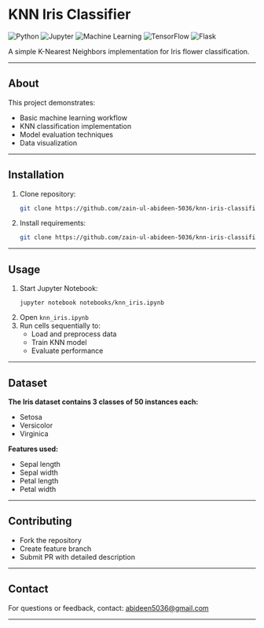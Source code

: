 # KNN Iris Classifier 
![Python](https://img.shields.io/badge/Python-3.8%2B-blue)
![Jupyter](https://img.shields.io/badge/Jupyter-Notebook-orange)
![Machine Learning](https://img.shields.io/badge/Machine-Learning-brightgreen)
![TensorFlow](https://img.shields.io/badge/TensorFlow-2.0%2B-orange)
![Flask](https://img.shields.io/badge/Flask-2.0%2B-lightgrey)

A simple K-Nearest Neighbors implementation for Iris flower classification.

---

## About
This project demonstrates:
- Basic machine learning workflow
- KNN classification implementation
- Model evaluation techniques
- Data visualization
---

## Installation
1. Clone repository:
   ```bash
   git clone https://github.com/zain-ul-abideen-5036/knn-iris-classifier.git
   ```
2. Install requirements:
   ```bash
   git clone https://github.com/zain-ul-abideen-5036/knn-iris-classifier.git
   ```
---

## Usage
1. Start Jupyter Notebook:
   ```
   jupyter notebook notebooks/knn_iris.ipynb
   ```
2. Open ```knn_iris.ipynb```
3. Run cells sequentially to:
   - Load and preprocess data
   - Train KNN model
   - Evaluate performance
---
  
## Dataset
**The Iris dataset contains 3 classes of 50 instances each:**
- Setosa
- Versicolor
- Virginica

**Features used:**
- Sepal length
- Sepal width
- Petal length
- Petal width
---

## Contributing
- Fork the repository
- Create feature branch
- Submit PR with detailed description
---

## Contact
For questions or feedback, contact: abideen5036@gmail.com

---

   
